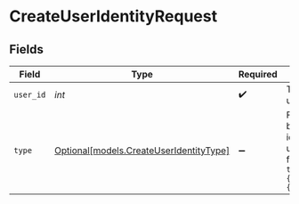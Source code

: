 # CreateUserIdentityRequest


## Fields

| Field                                                                                         | Type                                                                                          | Required                                                                                      | Description                                                                                   |
| --------------------------------------------------------------------------------------------- | --------------------------------------------------------------------------------------------- | --------------------------------------------------------------------------------------------- | --------------------------------------------------------------------------------------------- |
| `user_id`                                                                                     | *int*                                                                                         | :heavy_check_mark:                                                                            | The id of the user                                                                            |
| `type`                                                                                        | [Optional[models.CreateUserIdentityType]](../models/createuseridentitytype.md)                | :heavy_minus_sign:                                                                            | Filters results by one or more identity types using the format `?type[]={type}&type[]={type}` |